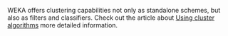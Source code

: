 WEKA offers clustering capabilities not only as standalone schemes, but also as filters and classifiers. Check out the article about [Using cluster algorithms](../using_cluster_algorithms.md) more detailed information.
